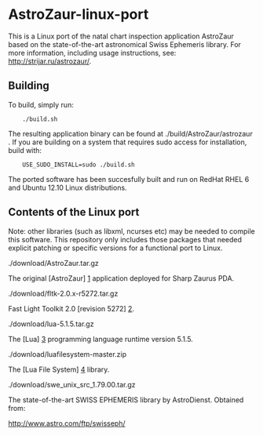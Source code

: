AstroZaur-linux-port
====================

This is a Linux port of the natal chart inspection application AstroZaur based on the state-of-the-art astronomical Swiss Ephemeris library. For more information, including usage instructions, see: http://strijar.ru/astrozaur/.

Building
--------

To build, simply run:
		
		./build.sh 

The resulting application binary can be found at ./build/AstroZaur/astrozaur . If you are building on a system that requires sudo access for installation, build with:

		USE_SUDO_INSTALL=sudo ./build.sh
		
The ported software has been succesfully built and run on RedHat RHEL 6 and Ubuntu 12.10 Linux distributions.

Contents of the Linux port
--------------------------

Note: other libraries (such as libxml, ncurses etc) may be needed to compile this software. This repository only includes those packages that needed explicit patching or specific versions for a functional port to Linux.

./download/AstroZaur.tar.gz

The original [AstroZaur] [1] application deployed for Sharp Zaurus PDA.

./download/fltk-2.0.x-r5272.tar.gz

Fast Light Toolkit 2.0 [revision 5272] [2].

./download/lua-5.1.5.tar.gz

The [Lua] [3] programming language runtime version 5.1.5.

./download/luafilesystem-master.zip

The [Lua File System] [4] library.

./download/swe_unix_src_1.79.00.tar.gz

The state-of-the-art SWISS EPHEMERIS library by AstroDienst. Obtained from:

http://www.astro.com/ftp/swisseph/

  [1]: http://strijar.ru/astrozaur/        "AstroZaur"
  [2]: http://strijar.ru/astrozaur/compile/  "FLTK patched"
  [3]: http://www.lua.org    "LUA 5.1.5"
  [4]: http://keplerproject.github.io/luafilesystem/    "LFS"



